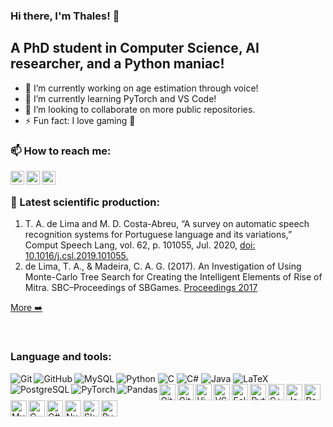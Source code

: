 ### Hi there, I'm Thales! :wave:


## A PhD student in Computer Science, AI researcher, and a Python maniac!

- 🔭 I’m currently working on age estimation through voice!
- 🌱 I’m currently learning PyTorch and VS Code!
- 👯 I’m looking to collaborate on more public repositories.
- ⚡ Fun fact: I love gaming :eyes:

### 📫 How to reach me:
[<img align="left" alt="Thales | GMail" width=22px src="https://cdn.jsdelivr.net/npm/simple-icons@3.10.0/icons/gmail.svg" />][E-mail]
[<img align="left" alt="Thales | Lattes" width=22px src="https://cdn.jsdelivr.net/npm/simple-icons@3.10.0/icons/gmail.svg" />][Lattes]
[<img align="left" alt="Thales | ORCID" width=22px src="https://cdn.jsdelivr.net/npm/simple-icons@3.10.0/icons/orcid.svg" />][ORCID]

<br />

### :bookmark_tabs: Latest scientific production:
1. T. A. de Lima and M. D. Costa-Abreu, “A survey on automatic speech recognition systems for Portuguese language and its variations,” Comput Speech Lang, vol. 62, p. 101055, Jul. 2020, <a href=https://doi.org/10.1016/j.csl.2019.101055>doi: 10.1016/j.csl.2019.101055.</a>
2. de Lima, T. A., & Madeira, C. A. G. (2017). An Investigation of Using Monte-Carlo Tree Search for Creating the Intelligent Elements of Rise of Mitra. SBC–Proceedings of SBGames. <a href=https://www.sbgames.org/sbgames2017/papers/ComputacaoShort/175198.pdf>Proceedings 2017</a>

[More :arrow_right:][Lattes]

<br />

### Language and tools:
<img alien="left" alt="Python" src="https://img.shields.io/badge/python%20-%2314354C.svg?&style=for-the-badge&logo=python&logoColor=white"/>
<img alien="left" alt="C" src="https://img.shields.io/badge/c%20-%2300599C.svg?&style=for-the-badge&logo=c&logoColor=white"/>
<img alien="left" alt="C#" src="https://img.shields.io/badge/c%23%20-%23239120.svg?&style=for-the-badge&logo=c-sharp&logoColor=white"/>
<img alien="left" alt="Java" src="https://img.shields.io/badge/java-%23ED8B00.svg?&style=for-the-badge&logo=java&logoColor=white"/>
<img alien="left" alt="LaTeX" src="https://img.shields.io/badge/latex%20-%23008080.svg?&style=for-the-badge&logo=latex&logoColor=white"/>
<img align="left" alt="Git" src="https://img.shields.io/badge/git%20-%23F05033.svg?&style=for-the-badge&logo=git&logoColor=white"/>
<img align="left" alt="GitHub" src="https://img.shields.io/badge/github%20-%23121011.svg?&style=for-the-badge&logo=github&logoColor=white"/>
<img align="left" alt="MySQL" src="https://img.shields.io/badge/mysql-%2300f.svg?&style=for-the-badge&logo=mysql&logoColor=white"/>
<img align="left" alt="PostgreSQL" src ="https://img.shields.io/badge/postgres-%23316192.svg?&style=for-the-badge&logo=postgresql&logoColor=white"/>
<img align="left" alt="PyTorch" src="https://img.shields.io/badge/PyTorch%20-%23EE4C2C.svg?&style=for-the-badge&logo=PyTorch&logoColor=white" />
<img align="left" alt="Pandas" src="https://img.shields.io/badge/pandas%20-%23150458.svg?&style=for-the-badge&logo=pandas&logoColor=white" />



<img align="left" alt="Git" width="26px" src="https://simpleicons.org/icons/git.svg" />
<img align="left" alt="GitHub" width="26px" src="https://simpleicons.org/icons/github.svg" />
<img align="left" alt="Vim" width="26px" src="https://simpleicons.org/icons/vim.svg" />
<img align="left" alt="VS Code" width="26px" src="https://simpleicons.org/icons/visualstudiocode.svg" />
<img align="left" alt="Eclipse IDE" width="26px" src="https://simpleicons.org/icons/eclipseide.svg" />
<img align="left" alt="Python" width="26px" src="https://simpleicons.org/icons/python.svg" />
<img align="left" alt="C++" width="26px" src="https://simpleicons.org/icons/cplusplus.svg" />
<img align="left" alt="Java" width="26px" src="https://simpleicons.org/icons/java.svg" />
<img align="left" alt="PostgreSQL" width="26px" src="https://simpleicons.org/icons/postgresql.svg" />
<img align="left" alt="MySQL" width="26px" src="https://simpleicons.org/icons/mysql.svg" />
<img align="left" alt="C" width="26px" src="https://simpleicons.org/icons/c.svg" />
<img align="left" alt="C#" width="26px" src="https://simpleicons.org/icons/csharp.svg" />
<img align="left" alt="NumPy" width="26px" src="https://simpleicons.org/icons/numpy.svg" />
<img align="left" alt="SkLearn" width="26px" src="https://simpleicons.org/icons/scikit-learn.svg" />
<img align="left" alt="PyTorch" width="26px" src="https://simpleicons.org/icons/pytorch.svg" />




[Lattes]: http://lattes.cnpq.br/1282015882147803
[ORCID]: https://orcid.org/0000-0002-1043-8685
[E-mail]: thalesaguiar21@gmail.com

